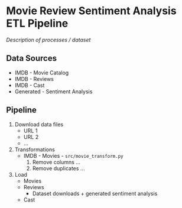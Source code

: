 # Movie Review Sentiment Analysis ETL Pipeline

_Description of processes / dataset_

## Data Sources
* IMDB - Movie Catalog
* IMDB - Reviews
* IMDB - Cast
* Generated - Sentiment Analysis

## Pipeline
1. Download data files
   * URL 1
   * URL 2
   * ...
2. Transformations
   * IMDB - Movies - `src/movie_transform.py`
     1. Remove columns ...
     2. Remove duplicates ...
3. Load
   * Movies
   * Reviews
     * Dataset downloads + generated sentiment analysis
   * Cast
